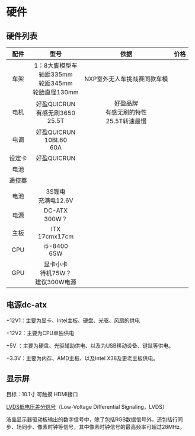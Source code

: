 # 硬件

## 硬件列表

|配件  |型号|依据| 价格| 
|:----:|:--:|:--:|:--:|
|车架  | 1：8大脚模型车 <br> 轴距335mm <br> 轮距345mm <br> 轮胎直径130mm  |  NXP室外无人车挑战赛同款车模  | 
|电机  |  好盈QUICRUN <br> 有感无刷3650 <br> 25.5T|  好盈品牌 <br> 有感无刷的特性  <br> 25.5T转速最慢|
|电调  |  好盈QUICRUN <br> 10BL60 <br> 60A |    |
|设定卡  |  好盈QUICRUN |    |
|电池  |    |    |
|遥控器|    |    |
|电池|3S锂电<br>充满电12.6V |    |
|电源|DC-ATX<br>300W？ |    |
|主板|ITX<br>17cmx17cm  |    |
|CPU|i5-8400<br>65W|    |
|GPU|显卡小卡<br>待机75W？<br>建议300W电源|    |


## 电源dc-atx

+12V1：主要为显卡、Intel主板、硬盘、光驱、风扇的供电

+12V2：主要为CPU单独供电

+5V ：主要为硬盘、光驱辅助供电、以及为USB移动设备、键鼠等供电。

+3.3V：主要为内存、AMD主板、以及Intel X38及更老主板供电。



## 显示屏

目标：10.1寸 可触摸 HDMI接口

 [LVDS低电压差分信号](https://baike.baidu.com/item/LVDS%E4%BF%A1%E5%8F%B7)（Low-Voltage Differential Signaling，LVDS）

液晶显示器驱动板输出的数字信号中，除了包括RGB数据信号外，还包括行同步、场同步、像素时钟等信号，其中像素时钟信号的最高频率可超过28MHz。